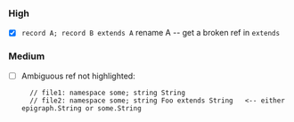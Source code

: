 ### High
- [x] `record A; record B extends A` rename A -- get a broken ref in `extends`

### Medium
- [ ] Ambiguous ref not highlighted:

        // file1: namespace some; string String
        // file2: namespace some; string Foo extends String   <-- either epigraph.String or some.String
